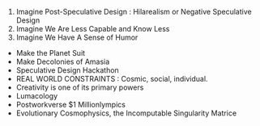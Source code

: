 

1. Imagine Post-Speculative Design : Hilarealism or Negative Speculative Design
2. Imagine We Are Less Capable and Know Less
3. Imagine We Have A Sense of Humor

- Make the Planet Suit
- Make Decolonies of Amasia
- Speculative Design Hackathon
- REAL WORLD CONSTRAINTS : Cosmic, social, individual.
- Creativity is one of its primary powers
- Lumacology
- Postworkverse $1 Millionlympics
- Evolutionary Cosmophysics, the Incomputable Singularity Matrice


